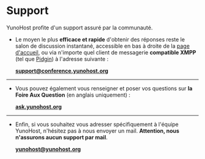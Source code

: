 # Support

YunoHost profite d'un support assuré par la communauté. 

* Le moyen le plus **efficace et rapide** d'obtenir des réponses reste le salon de discussion instantané, accessible en bas à droite de la [page d'accueil](/index_fr), ou via n'importe quel client de messagerie **compatible XMPP** (tel que [Pidgin](https://pidgin.im/)) à l'adresse suivante :

    **[support@conference.yunohost.org](xmpp:support@conference.yunohost.org?join)**

---

* Vous pouvez également vous renseigner et poser vos questions sur **la Foire Aux Question** (en anglais uniquement) :

    **[ask.yunohost.org](https://ask.yunohost.org/)**

---

* Enfin, si vous souhaitez vous adresser spécifiquement à l'équipe YunoHost, n'hésitez pas à nous envoyer un mail. **Attention, nous n'assurons aucun support par mail**.

    **[yunohost@yunohost.org](mailto:yunohost@yunohost.org)**
